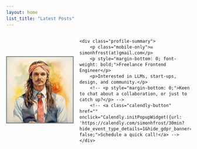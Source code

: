 ```yaml
---
layout: home
list_title: "Latest Posts"
---
```


<style>
.profile-container {
    display: flex;
    align-items: center;
    margin-bottom: 16px;
}

.profile-container img {
    border: 2px solid #778183;
    max-width: 100000px;
    margin-right: 16px;
}

.profile-summary > p:last-child {
    margin-bottom: 0px;
}

@media (max-width: 768px) {
    .profile-summary > p:last-child {
        margin-bottom: 16px;
    }

    .mobile-only {
        display: block;
    }

    .desktop-only {
        display: none;
    }

    .profile-container {
        margin-bottom: 0;
    }

    .profile-container img {
        margin: 0px;
        margin-bottom: 16px;
    }
}

.profile-container .profile-image {
    text-align: center;
}

.location-text {
  margin-bottom: 0;
}

.profile-details {
    margin-bottom: 16px;
}

@media (max-width: 768px) {
    .profile-container {
        flex-direction: column;
        align-items: center;
        text-align: center;
    }

    .profile-container div {
        margin-left: 0;
    }

    .profile-details {
        display: flex;
        flex-direction: column;
    }

    .fade-in {
      opacity: 0;
      transition: opacity 0.3s ease-out;
    }

    .fade-in.visible {
      opacity: 1;
    }

    .calendly-button {
        padding: 0px;
        margin: 0px;
    }
}
</style>

<script>
    document.addEventListener('DOMContentLoaded', () => {
    function fadeIn() {
      const image = document.getElementsByClassName('profile-image')[0];
      image.classList.add('visible');
    }

      fadeIn();
    });
</script>

<div class="profile-container">
    <div class="profile-image fade-in">
        <img height="180px" width="180px" src="/assets/profile-picture.jpg" alt="Profile Picture"/>
        <!-- <p class="location-text">Mexico City, Mexico</p> -->
    </div>

    <div class="profile-summary">
        <p class="mobile-only">✉️ simonhfrost(at)gmail.com</p>
        <p style="margin-bottom: 0; font-weight: bold;">Freelance Frontend Engineer</p>
        <p>Interested in LLMs, start-ups, design, and community.</p>
        <!-- <p style="margin-bottom: 0;">Keen to chat about a collaboration, or just to catch up?</p> -->
        <!-- <a class="calendly-button" href="" onclick="Calendly.initPopupWidget({url: 'https://calendly.com/simonhfrost/30min?hide_event_type_details=1&hide_gdpr_banner=1&primary_color=ff9e00'});return false;">Schedule a quick call!</a> -->
    </div>

</div>
